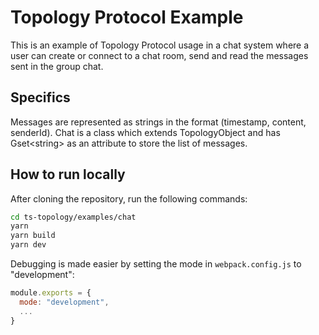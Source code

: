 # Topology Protocol Example

This is an example of Topology Protocol usage in a chat system where a user can create or connect to a chat room, send and read the messages sent in the group chat.

## Specifics

Messages are represented as strings in the format (timestamp, content, senderId). Chat is a class which extends TopologyObject and has Gset\<string> as an attribute to store the list of messages.

## How to run locally

After cloning the repository, run the following commands:

```bash
cd ts-topology/examples/chat
yarn
yarn build
yarn dev
```

Debugging is made easier by setting the mode in `webpack.config.js` to "development":

```js
module.exports = {
  mode: "development",
  ...
}
```

